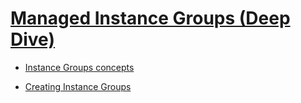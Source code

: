 # [Managed Instance Groups (Deep Dive)](https://szkolachmury.pl/google-cloud-platform-droga-architekta/tydzien-5-instance-groups-i-autoskalowanie/managed-instance-groups-deep-dive/)

* [Instance Groups concepts](https://cloud.google.com/compute/docs/instance-groups/)

* [Creating Instance Groups](https://cloud.google.com/compute/docs/instance-groups/creating-groups-of-managed-instances)